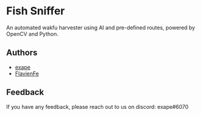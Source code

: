 # Fish Sniffer

An automated wakfu harvester using AI and pre-defined routes, powered by OpenCV and Python.


## Authors

- [exape](https://www.github.com/exape)
- [FlavienFe](https://www.github.com/FlavienFe)


## Feedback

If you have any feedback, please reach out to us on discord: exape#6070

